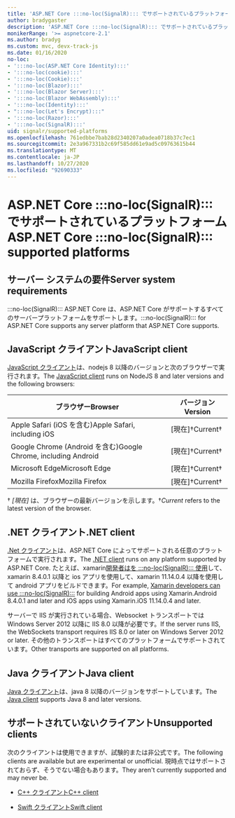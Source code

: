 ```yaml
---
title: 'ASP.NET Core :::no-loc(SignalR)::: でサポートされているプラットフォーム'
author: bradygaster
description: 'ASP.NET Core :::no-loc(SignalR)::: でサポートされているプラットフォームについて学習します。'
monikerRange: '>= aspnetcore-2.1'
ms.author: bradyg
ms.custom: mvc, devx-track-js
ms.date: 01/16/2020
no-loc:
- ':::no-loc(ASP.NET Core Identity):::'
- ':::no-loc(cookie):::'
- ':::no-loc(Cookie):::'
- ':::no-loc(Blazor):::'
- ':::no-loc(Blazor Server):::'
- ':::no-loc(Blazor WebAssembly):::'
- ':::no-loc(Identity):::'
- ":::no-loc(Let's Encrypt):::"
- ':::no-loc(Razor):::'
- ':::no-loc(SignalR):::'
uid: signalr/supported-platforms
ms.openlocfilehash: 761edbbe7bab28d2340207a0adea0718b37c7ec1
ms.sourcegitcommit: 2e3a967331b2c69f585dd61e9ad5c09763615b44
ms.translationtype: MT
ms.contentlocale: ja-JP
ms.lasthandoff: 10/27/2020
ms.locfileid: "92690333"
---
```

# <a name="aspnet-core-no-locsignalr-supported-platforms"></a><span data-ttu-id="6253a-103">ASP.NET Core :::no-loc(SignalR)::: でサポートされているプラットフォーム</span><span class="sxs-lookup"><span data-stu-id="6253a-103">ASP.NET Core :::no-loc(SignalR)::: supported platforms</span></span>

## <a name="server-system-requirements"></a><span data-ttu-id="6253a-104">サーバー システムの要件</span><span class="sxs-lookup"><span data-stu-id="6253a-104">Server system requirements</span></span>

<span data-ttu-id="6253a-105">:::no-loc(SignalR)::: ASP.NET Core は、ASP.NET Core がサポートするすべてのサーバープラットフォームをサポートします。</span><span class="sxs-lookup"><span data-stu-id="6253a-105">:::no-loc(SignalR)::: for ASP.NET Core supports any server platform that ASP.NET Core supports.</span></span>

## <a name="javascript-client"></a><span data-ttu-id="6253a-106">JavaScript クライアント</span><span class="sxs-lookup"><span data-stu-id="6253a-106">JavaScript client</span></span>

<span data-ttu-id="6253a-107">[JavaScript クライアント](xref:signalr/javascript-client)は、nodejs 8 以降のバージョンと次のブラウザーで実行されます。</span><span class="sxs-lookup"><span data-stu-id="6253a-107">The [JavaScript client](xref:signalr/javascript-client) runs on NodeJS 8 and later versions and the following browsers:</span></span>

| <span data-ttu-id="6253a-108">ブラウザー</span><span class="sxs-lookup"><span data-stu-id="6253a-108">Browser</span></span>                          | <span data-ttu-id="6253a-109">バージョン</span><span class="sxs-lookup"><span data-stu-id="6253a-109">Version</span></span>         |
| -------------------------------- | --------------- |
| <span data-ttu-id="6253a-110">Apple Safari (iOS を含む)</span><span class="sxs-lookup"><span data-stu-id="6253a-110">Apple Safari, including iOS</span></span>      | <span data-ttu-id="6253a-111">[現在]&dagger;</span><span class="sxs-lookup"><span data-stu-id="6253a-111">Current&dagger;</span></span> |
| <span data-ttu-id="6253a-112">Google Chrome (Android を含む)</span><span class="sxs-lookup"><span data-stu-id="6253a-112">Google Chrome, including Android</span></span> | <span data-ttu-id="6253a-113">[現在]&dagger;</span><span class="sxs-lookup"><span data-stu-id="6253a-113">Current&dagger;</span></span> |
| <span data-ttu-id="6253a-114">Microsoft Edge</span><span class="sxs-lookup"><span data-stu-id="6253a-114">Microsoft Edge</span></span>                   | <span data-ttu-id="6253a-115">[現在]&dagger;</span><span class="sxs-lookup"><span data-stu-id="6253a-115">Current&dagger;</span></span> |
| <span data-ttu-id="6253a-116">Mozilla Firefox</span><span class="sxs-lookup"><span data-stu-id="6253a-116">Mozilla Firefox</span></span>                  | <span data-ttu-id="6253a-117">[現在]&dagger;</span><span class="sxs-lookup"><span data-stu-id="6253a-117">Current&dagger;</span></span> |

<span data-ttu-id="6253a-118">&dagger; *[現在]* は、ブラウザーの最新バージョンを示します。</span><span class="sxs-lookup"><span data-stu-id="6253a-118">&dagger;*Current* refers to the latest version of the browser.</span></span>

## <a name="net-client"></a><span data-ttu-id="6253a-119">.NET クライアント</span><span class="sxs-lookup"><span data-stu-id="6253a-119">.NET client</span></span>

<span data-ttu-id="6253a-120">[.Net クライアント](xref:signalr/dotnet-client)は、ASP.NET Core によってサポートされる任意のプラットフォームで実行されます。</span><span class="sxs-lookup"><span data-stu-id="6253a-120">The [.NET client](xref:signalr/dotnet-client) runs on any platform supported by ASP.NET Core.</span></span> <span data-ttu-id="6253a-121">たとえば、xamarin[開発者はを :::no-loc(SignalR)::: 使用](https://github.com/aspnet/Announcements/issues/305)して、xamarin 8.4.0.1 以降と ios アプリを使用して、xamarin 11.14.0.4 以降を使用して android アプリをビルドできます。</span><span class="sxs-lookup"><span data-stu-id="6253a-121">For example, [Xamarin developers can use :::no-loc(SignalR):::](https://github.com/aspnet/Announcements/issues/305) for building Android apps using Xamarin.Android 8.4.0.1 and later and iOS apps using Xamarin.iOS 11.14.0.4 and later.</span></span>

<span data-ttu-id="6253a-122">サーバーで IIS が実行されている場合、Websocket トランスポートでは Windows Server 2012 以降に IIS 8.0 以降が必要です。</span><span class="sxs-lookup"><span data-stu-id="6253a-122">If the server runs IIS, the WebSockets transport requires IIS 8.0 or later on Windows Server 2012 or later.</span></span> <span data-ttu-id="6253a-123">その他のトランスポートはすべてのプラットフォームでサポートされています。</span><span class="sxs-lookup"><span data-stu-id="6253a-123">Other transports are supported on all platforms.</span></span>

## <a name="java-client"></a><span data-ttu-id="6253a-124">Java クライアント</span><span class="sxs-lookup"><span data-stu-id="6253a-124">Java client</span></span>

<span data-ttu-id="6253a-125">[Java クライアント](xref:signalr/java-client)は、java 8 以降のバージョンをサポートしています。</span><span class="sxs-lookup"><span data-stu-id="6253a-125">The [Java client](xref:signalr/java-client) supports Java 8 and later versions.</span></span>

## <a name="unsupported-clients"></a><span data-ttu-id="6253a-126">サポートされていないクライアント</span><span class="sxs-lookup"><span data-stu-id="6253a-126">Unsupported clients</span></span>

<span data-ttu-id="6253a-127">次のクライアントは使用できますが、試験的または非公式です。</span><span class="sxs-lookup"><span data-stu-id="6253a-127">The following clients are available but are experimental or unofficial.</span></span> <span data-ttu-id="6253a-128">現時点ではサポートされておらず、そうでない場合もあります。</span><span class="sxs-lookup"><span data-stu-id="6253a-128">They aren't currently supported and may never be.</span></span>

* <span data-ttu-id="6253a-129">[C++ クライアント](https://github.com/aspnet/:::no-loc(SignalR):::-Client-Cpp)</span><span class="sxs-lookup"><span data-stu-id="6253a-129">[C++ client](https://github.com/aspnet/:::no-loc(SignalR):::-Client-Cpp)</span></span>

* <span data-ttu-id="6253a-130">[Swift クライアント](https://github.com/moozzyk/:::no-loc(SignalR):::-Client-Swift)</span><span class="sxs-lookup"><span data-stu-id="6253a-130">[Swift client](https://github.com/moozzyk/:::no-loc(SignalR):::-Client-Swift)</span></span>
